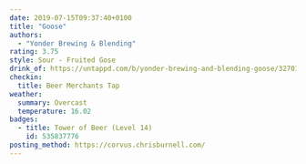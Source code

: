 ```yaml
---
date: 2019-07-15T09:37:40+0100
title: "Goose"
authors:
  - "Yonder Brewing & Blending"
rating: 3.75
style: Sour - Fruited Gose
drink_of: https://untappd.com/b/yonder-brewing-and-blending-goose/3270138
checkin:
  title: Beer Merchants Tap
weather:
  summary: Overcast
  temperature: 16.02
badges:
  - title: Tower of Beer (Level 14)
    id: 535837776
posting_method: https://corvus.chrisburnell.com/
---
```

